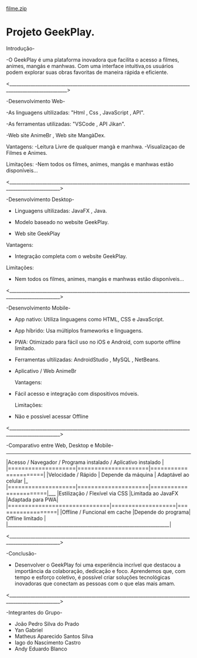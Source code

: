 
[filme.zip](https://github.com/user-attachments/files/20552464/filme.zip)



# Projeto GeekPlay.
Introdução-

-O GeekPlay é uma plataforma inovadora que facilita o acesso a filmes, animes, mangás e manhwas. 
Com uma interface intuitiva,os usuários podem explorar suas obras favoritas de maneira rápida e eficiente.

<_______________________________________________________________________________________________________>

-Desenvolvimento Web-
  
  -As linguagens ultilizadas: "Html , Css , JavaScript , API".

  -As ferramentas utilizadas: "VSCode , API Jikan".

  -Web site AnimeBr , Web site MangàDex.

  Vantagens:
  -Leitura Livre de qualquer mangà e manhwa.
  -Visualizaçao de Filmes e Animes.

  Limitações:
  -Nem todos os filmes, animes, mangás e manhwas estão disponíveis...

<____________________________________________________________________________________________________>

-Desenvolvimento Desktop-

- Linguagens ultilizadas: JavaFX , Java.

- Modelo baseado no website GeekPlay.

- Web site GeekPlay

 Vantagens:
- Integração completa com o website GeekPlay.

 Limitações:
- Nem todos os filmes, animes, mangás e manhwas estão disponíveis...

<____________________________________________________________________________________________________>

-Desenvolvimento Mobile-

- App nativo: Utiliza linguagens como HTML, CSS e JavaScript.

- App híbrido: Usa múltiplos frameworks e linguagens.

- PWA: Otimizado para fácil uso no iOS e Android, com suporte offline limitado.

- Ferramentas ultilizadas: AndroidStudio , MySQL , NetBeans.

- Aplicativo / Web AnimeBr

   Vantagens:
- Fácil acesso e integração com dispositivos móveis.

  Limitações:
- Não e possivel acessar Offline

<____________________________________________________________________________________________________>

-Comparativo entre Web, Desktop e Mobile-
__________________________________________________________________
|Acesso /   Navegador / Programa instalado / Aplicativo instalado |
|====================|=====================|======================|
|Velocidade / Rápido | Depende da máquina  | Adaptável ao celular |_
|====================|=====================|=======================|___
|Estilização / Flexível via CSS |Limitada ao JavaFX |Adaptada para PWA|
|==============================|===================|==================|
|Offline / Funcional em cache  |Depende do programa| Offline limitado |
|_____________________________________________________________________|

<____________________________________________________________________________________________________>

-Conclusão-

- Desenvolver o GeekPlay foi uma experiência incrível que destacou a importância da colaboração,
  dedicação e foco. Aprendemos que, com tempo e esforço coletivo, 
  é possível criar soluções tecnológicas inovadoras que conectam as pessoas com o que elas mais amam.

<____________________________________________________________________________________________________>

-Integrantes do Grupo-

- João Pedro Silva do Prado 
- Yan Gabriel
- Matheus Aparecido Santos Silva
- Iago do Nascimento Castro
- Andy Eduardo Blanco 

